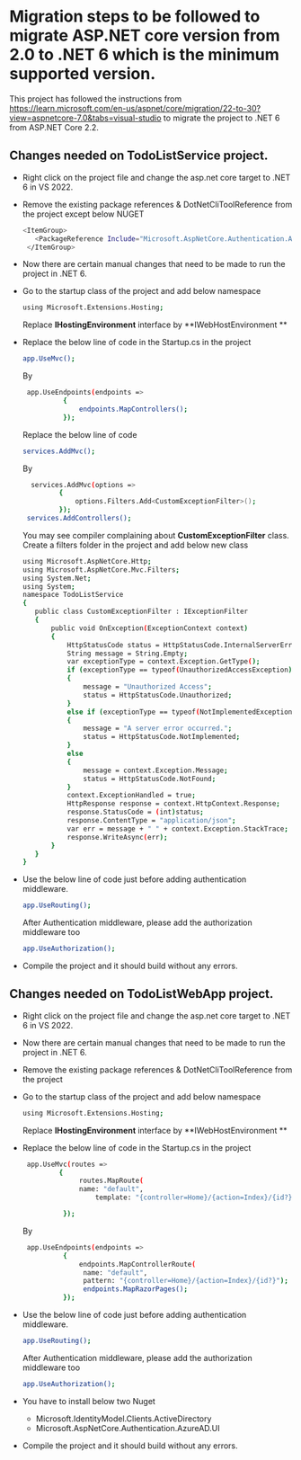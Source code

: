 # Migration steps to be followed to migrate ASP.NET core version from 2.0 to .NET 6 which is the minimum supported version. 

This project has followed the instructions from  https://learn.microsoft.com/en-us/aspnet/core/migration/22-to-30?view=aspnetcore-7.0&tabs=visual-studio to migrate the project to .NET 6 from ASP.NET Core 2.2.  

## Changes needed on TodoListService project.  

- Right click on the project file and change the asp.net core target to .NET 6 in VS 2022. 
- Remove the existing package references & DotNetCliToolReference from the project except below NUGET 

   ```sh
  <ItemGroup> 
      <PackageReference Include="Microsoft.AspNetCore.Authentication.AzureAD.UI" Version="2.2.0" /> 
    </ItemGroup> 
  ```
- Now there are certain manual changes that need to be made to run the project in .NET 6.  
- Go to the startup class of the project and add below namespace  

   ```sh
  using Microsoft.Extensions.Hosting; 
  ```
  Replace **IHostingEnvironment** interface by **IWebHostEnvironment **
- Replace the below line of code in the Startup.cs in the project  
 
  ```sh
  app.UseMvc(); 
  ```
 
   By

    ```sh
     app.UseEndpoints(endpoints => 
              { 
                  endpoints.MapControllers(); 
              }); 
    ```
  Replace the below line of code  
  
  ```sh
  services.AddMvc();  
  ```
  By
  
   ```sh
     services.AddMvc(options => 
            { 
                options.Filters.Add<CustomExceptionFilter>(); 
            }); 
    services.AddControllers(); 
    ```
    You may see compiler complaining about **CustomExceptionFilter** class. Create a filters folder in the project and add below new class  
    
     ```sh
    using Microsoft.AspNetCore.Http; 
    using Microsoft.AspNetCore.Mvc.Filters; 
    using System.Net; 
    using System; 
    namespace TodoListService 
    { 
        public class CustomExceptionFilter : IExceptionFilter 
        { 
            public void OnException(ExceptionContext context) 
            { 
                HttpStatusCode status = HttpStatusCode.InternalServerError; 
                String message = String.Empty; 
                var exceptionType = context.Exception.GetType(); 
                if (exceptionType == typeof(UnauthorizedAccessException)) 
                { 
                    message = "Unauthorized Access"; 
                    status = HttpStatusCode.Unauthorized; 
                } 
                else if (exceptionType == typeof(NotImplementedException)) 
                { 
                    message = "A server error occurred."; 
                    status = HttpStatusCode.NotImplemented; 
                } 
                else 
                { 
                    message = context.Exception.Message; 
                    status = HttpStatusCode.NotFound; 
                } 
                context.ExceptionHandled = true; 
                HttpResponse response = context.HttpContext.Response; 
                response.StatusCode = (int)status; 
                response.ContentType = "application/json"; 
                var err = message + " " + context.Exception.StackTrace; 
                response.WriteAsync(err); 
            } 
        } 
    } 
    ```
 - Use the below line of code just before adding authentication middleware. 
  
     ```sh
     app.UseRouting(); 
     ```
   After Authentication middleware, please add the authorization middleware too 
  
     ```sh
     app.UseAuthorization(); 
     ```
- Compile the project and it should build without any errors.  

## Changes needed on TodoListWebApp project.  

- Right click on the project file and change the asp.net core target to .NET 6 in VS 2022. 
- Now there are certain manual changes that need to be made to run the project in .NET 6.  
- Remove the existing package references & DotNetCliToolReference from the project
- Go to the startup class of the project and add below namespace  
  
  ```sh
  using Microsoft.Extensions.Hosting; 
  ```
  Replace **IHostingEnvironment** interface by **IWebHostEnvironment **
- Replace the below line of code in the Startup.cs in the project  
  
  ```sh
   app.UseMvc(routes => 
           { 
                routes.MapRoute( 
                name: "default", 
                    template: "{controller=Home}/{action=Index}/{id?}"); 

            }); 
  ```
  By
  
  ```sh
   app.UseEndpoints(endpoints => 
            { 
                endpoints.MapControllerRoute( 
                 name: "default", 
                 pattern: "{controller=Home}/{action=Index}/{id?}"); 
                 endpoints.MapRazorPages(); 
            }); 
  ```
- Use the below line of code just before adding authentication middleware. 
  
   ```sh
   app.UseRouting(); 
  ```
  After Authentication middleware, please add the authorization middleware too 
   ```sh
   app.UseAuthorization();  
  ```
- You have to install below two Nuget 
   - Microsoft.IdentityModel.Clients.ActiveDirectory 
   - Microsoft.AspNetCore.Authentication.AzureAD.UI
- Compile the project and it should build without any errors.  
